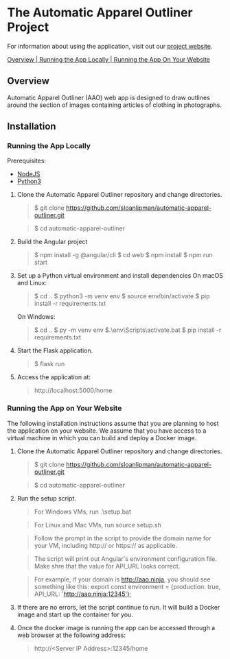 # The Automatic Apparel Outliner Project
For information about using the application, visit out our [project website](https://dboggs0.github.io/AAOsite/).

[ Overview ](#Overview)|[ Running the App Locally ](#Local)|[ Running the App On Your Website ](#Production)

## <a name="Overview">Overview</a>
Automatic Apparel Outliner (AAO) web app is designed to draw outlines around the section of images
containing articles of clothing in photographs.

## <a name="Installation">Installation</a>
### <a name="Local">Running the App Locally</a>
Prerequisites:
* [NodeJS](https://nodejs.org/en/download/)
* [Python3](https://www.python.org/downloads/)


1. Clone the Automatic Apparel Outliner repository and change directories.
    >$ git clone https://github.com/sloanlipman/automatic-apparel-outliner.git

    >$ cd automatic-apparel-outliner

2. Build the Angular project

    >$ npm install -g @angular/cli
    >$ cd web
    >$ npm install
    >$ npm run start


3. Set up a Python virtual environment and install dependencies
    On macOS and Linux:

    >$ cd ..
    >$ python3 -m venv env
    >$ source env/bin/activate
    >$ pip install -r requirements.txt

    On Windows:

    >$ cd ..
    >$ py -m venv env
    >$.\env\Scripts\activate.bat
    >$ pip install -r requirements.txt

4. Start the Flask application.
    >$ flask run

5. Access the application at:
    > http://localhost:5000/home

### <a name="Production">Running the App on Your Website</a>
The following installation instructions assume that you are planning to host the application on your website. We assume that you have access to a virtual machine in which you can build and deploy a Docker image.

1. Clone the Automatic Apparel Outliner repository and change directories.

    >$ git clone https://github.com/sloanlipman/automatic-apparel-outliner.git

    >$ cd automatic-apparel-outliner

2. Run the setup script.

    > For Windows VMs, run .\setup.bat

    > For Linux and Mac VMs, run source setup.sh

    > Follow the prompt in the script to provide the domain name for your VM, including http:// or https:// as applicable.

    > The script will print out Angular's environment configuration file. Make shre that the value for API_URL looks correct.

    > For example, if your domain is http://aao.ninja, you should see something like this: export const environment = {production: true, API_URL: 'http://aao.ninja:12345'};

3. If there are no errors, let the script continue to run. It will build a Docker image and start up the container for you.

4. Once the docker image is running the app can be accessed through a web browser at the following address:

    > http://\<Server IP Address>:12345/home
